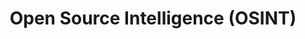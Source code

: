 ---
title: Open Source Intelligence (OSINT)
weight: 3
url: /open-source-intelligence/
description: Open-source intelligence (OSINT) is a powerful technique for gathering information from publicly available sources. Learn how OSINT is used in cybersecurity and beyond.
---